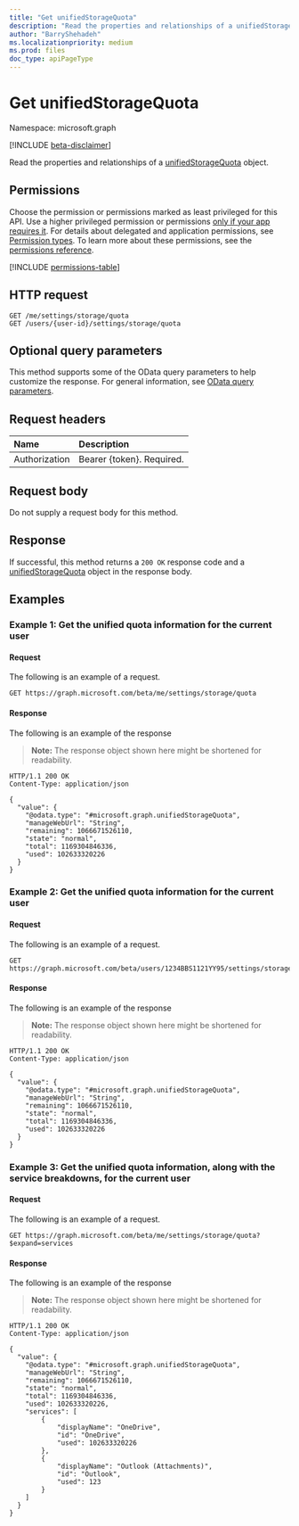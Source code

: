 ```yaml
---
title: "Get unifiedStorageQuota"
description: "Read the properties and relationships of a unifiedStorageQuota object."
author: "BarryShehadeh"
ms.localizationpriority: medium
ms.prod: files
doc_type: apiPageType
---
```


# Get unifiedStorageQuota
Namespace: microsoft.graph

[!INCLUDE [beta-disclaimer](../../includes/beta-disclaimer.md)]

Read the properties and relationships of a [unifiedStorageQuota](../resources/unifiedstoragequota.md) object.

## Permissions
Choose the permission or permissions marked as least privileged for this API. Use a higher privileged permission or permissions [only if your app requires it](/graph/permissions-overview#best-practices-for-using-microsoft-graph-permissions). For details about delegated and application permissions, see [Permission types](/graph/permissions-overview#permission-types). To learn more about these permissions, see the [permissions reference](/graph/permissions-reference).

<!-- { "blockType": "permissions", "name": "unifiedstoragequota_get" } -->
[!INCLUDE [permissions-table](../includes/permissions/unifiedstoragequota-get-permissions.md)]

## HTTP request

<!-- {
  "blockType": "ignored"
}
-->
``` http
GET /me/settings/storage/quota
GET /users/{user-id}/settings/storage/quota
```

## Optional query parameters
This method supports some of the OData query parameters to help customize the response. For general information, see [OData query parameters](/graph/query-parameters).

## Request headers
|Name|Description|
|:---|:---|
|Authorization|Bearer {token}. Required.|

## Request body
Do not supply a request body for this method.

## Response

If successful, this method returns a `200 OK` response code and a [unifiedStorageQuota](../resources/unifiedstoragequota.md) object in the response body.

## Examples

### Example 1: Get the unified quota information for the current user
#### Request
The following is an example of a request.
<!-- {
  "blockType": "request",
  "name": "get_unifiedstoragequota"
}
-->
``` http
GET https://graph.microsoft.com/beta/me/settings/storage/quota
```


#### Response
The following is an example of the response
>**Note:** The response object shown here might be shortened for readability.
<!-- {
  "blockType": "response",
  "truncated": true,
  "@odata.type": "microsoft.graph.unifiedStorageQuota"
}
-->
``` http
HTTP/1.1 200 OK
Content-Type: application/json

{
  "value": {
    "@odata.type": "#microsoft.graph.unifiedStorageQuota",
    "manageWebUrl": "String",
    "remaining": 1066671526110,
    "state": "normal",
    "total": 1169304846336,
    "used": 102633320226
  }
}
```

### Example 2: Get the unified quota information for the current user
#### Request
The following is an example of a request.
<!-- {
  "blockType": "request",
  "name": "get_unifiedstoragequotabyuserid",
  "sampleKeys": ["1234BBS1121YY95"]
}
-->
``` http
GET https://graph.microsoft.com/beta/users/1234BBS1121YY95/settings/storage/quota
```


#### Response
The following is an example of the response
>**Note:** The response object shown here might be shortened for readability.
<!-- {
  "blockType": "response",
  "truncated": true,
  "@odata.type": "microsoft.graph.unifiedStorageQuota"
}
-->
``` http
HTTP/1.1 200 OK
Content-Type: application/json

{
  "value": {
    "@odata.type": "#microsoft.graph.unifiedStorageQuota",
    "manageWebUrl": "String",
    "remaining": 1066671526110,
    "state": "normal",
    "total": 1169304846336,
    "used": 102633320226
  }
}
```

### Example 3: Get the unified quota information, along with the service breakdowns, for the current user
#### Request
The following is an example of a request.
<!-- {
  "blockType": "request",
  "name": "get_unifiedstoragequotaandservices"
}
-->
``` http
GET https://graph.microsoft.com/beta/me/settings/storage/quota?$expand=services
```


#### Response
The following is an example of the response
>**Note:** The response object shown here might be shortened for readability.
<!-- {
  "blockType": "response",
  "truncated": true,
  "@odata.type": "microsoft.graph.unifiedStorageQuota"
}
-->
``` http
HTTP/1.1 200 OK
Content-Type: application/json

{
  "value": {
    "@odata.type": "#microsoft.graph.unifiedStorageQuota",
    "manageWebUrl": "String",
    "remaining": 1066671526110,
    "state": "normal",
    "total": 1169304846336,
    "used": 102633320226,
    "services": [
        {
            "displayName": "OneDrive",
            "id": "OneDrive",
            "used": 102633320226
        },
        {
            "displayName": "Outlook (Attachments)",
            "id": "Outlook",
            "used": 123
        }
    ]
  }
}
```
